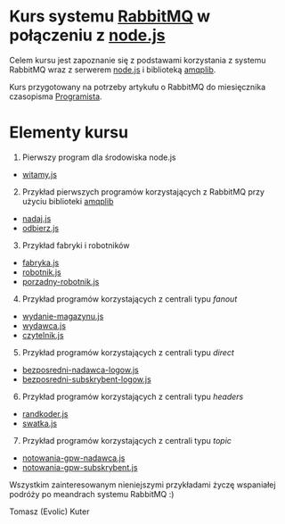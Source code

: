 # Kurs systemu [RabbitMQ](https://www.rabbitmq.com/) w połączeniu z [node.js](https://nodejs.org/)

Celem kursu jest zapoznanie się z podstawami korzystania z systemu RabbitMQ wraz z serwerem [node.js](https://nodejs.org/) i biblioteką [amqplib](https://www.npmjs.com/package/amqplib).

Kurs przygotowany na potrzeby artykułu o RabbitMQ do miesięcznika czasopisma [Programista](http://programistamag.pl/).

# Elementy kursu

1. Pierwszy program dla środowiska node.js
  * [witamy.js](witamy.js)

2. Przykład pierwszych programów korzystających z RabbitMQ przy użyciu biblioteki [amqplib](https://www.npmjs.com/package/amqplib)
  * [nadaj.js](nadaj.js)
  * [odbierz.js](odbierz.js)

3. Przykład fabryki i robotników
  * [fabryka.js](fabryka.js)
  * [robotnik.js](robotnik.js)
  * [porzadny-robotnik.js](porzadny-robotnik.js)

4. Przykład programów korzystających z centrali typu _fanout_
  * [wydanie-magazynu.js](wydanie-magazynu.js)
  * [wydawca.js](wydawca.js)
  * [czytelnik.js](czytelnik.js)

5. Przykład programów korzystających z centrali typu _direct_
  * [bezposredni-nadawca-logow.js](bezposredni-nadawca-logow.js)
  * [bezposredni-subskrybent-logow.js](bezposredni-subskrybent-logow.js)

6. Przykład programów korzystających z centrali typu _headers_
  * [randkoder.js](randkoder.js)
  * [swatka.js](swatka.js)

7. Przykład programów korzystających z centrali typu _topic_
  * [notowania-gpw-nadawca.js](notowania-gpw-nadawca.js)
  * [notowania-gpw-subskrybent.js](notowania-gpw-subskrybent.js)


Wszystkim zainteresowanym nieniejszymi przykładami życzę wspaniałej podróży po meandrach systemu RabbitMQ :)

Tomasz (Evolic) Kuter


